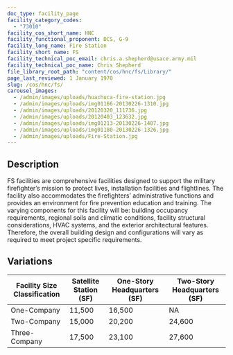 ```yaml
---
doc_type: facility_page
facility_category_codes:
  - "73010"
facility_cos_short_name: HNC
facility_functional_proponent: DCS, G-9
facility_long_name: Fire Station
facility_short_name: FS
facility_technical_poc_email: chris.a.shepherd@usace.army.mil
facility_technical_poc_name: Chris Shepherd
file_library_root_path: "content/cos/hnc/fs/Library/"
page_last_reviewed: 1 January 1970
slug: /cos/hnc/fs/
carousel_images:
  - /admin/images/uploads/huachuca-fire-station.jpg
  - /admin/images/uploads/img01166-20130226-1310.jpg
  - /admin/images/uploads/20120320_111736.jpg
  - /admin/images/uploads/20120403_123632.jpg
  - /admin/images/uploads/img01213-20130226-1407.jpg
  - /admin/images/uploads/img01180-20130226-1326.jpg
  - /admin/images/uploads/Fire-Station.jpg
---
```


## Description

FS facilities are comprehensive facilities designed to support the military firefighter’s mission to protect lives, installation facilities and flightlines. The facility also accommodates the firefighters’ administrative functions and provides an environment for fire prevention education and training. The varying components for this facility will be: building occupancy requirements, regional soils and climatic conditions, facility structural considerations, HVAC systems, and the exterior architectural features. Therefore, the overall building design and configurations will vary as required to meet project specific requirements.

## Variations

| Facility Size Classification | Satellite Station (SF) | ​One-Story Headquarters (SF) | ​Two-Story Headquarters (SF) |
| ---------------------------- | ---------------------- | ---------------------------- | ---------------------------- |
| One-Company​                 | ​11,500                | ​16,500                      | NA                           |
| Two-Company​                 | ​15,000                | ​20,200                      | 24,600                       |
| Three-Company​               | ​17,500                | ​23,100                      | 27,600                       |
